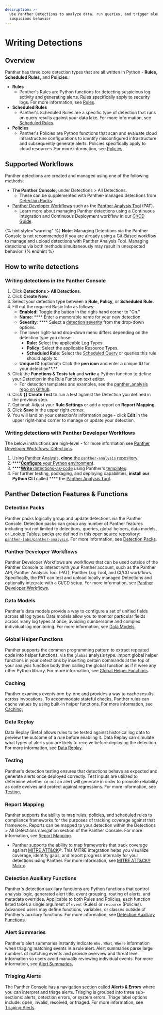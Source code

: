 ```yaml
---
description: >-
  Use Panther Detections to analyze data, run queries, and trigger alerts on
  suspicious behavior
---
```


# Writing Detections

## Overview

Panther has three core detection types that are all written in Python - **Rules, Scheduled Rules,** and **Policies:**

* **Rules**
  * Panther's Rules are Python functions for detecting suspicious log activity and generating alerts. Rules specifically apply to security logs. For more information, see [Rules](rules.md).
* **Scheduled Rules**&#x20;
  * Panther's Scheduled Rules are a specific type of detection that runs on query results against your data lake. For more information, see [Scheduled Rules](../data-analytics/scheduled-queries.md#create-a-scheduled-rule).
* **Policies**&#x20;
  * Panther's Policies are Python functions that scan and evaluate cloud infrastructure configurations to identify misconfigured infrastructure and subsequently generate alerts. Policies specifically apply to cloud resources. For more information, see [Policies](policies.md).

## Supported Workflows

Panther detections are created and managed using one of the following methods:

* **The Panther Console,** under Detections > All Detections.
  * These can be supplemented with Panther-managed detections from [Detection Packs](detection-packs.md).
* [Panther Developer Workflows](panther-analysis-tool.md) such as the [Panther Analysis Tool](panther-analysis-tool.md#using-the-panther-analysis-tool) (PAT).
  * Learn more about managing Panther detections using a Continuous Integration and Continuous Deployment workflow in our [CI/CD Guide](../guides/ci-cd-onboarding-guide.md).

{% hint style="warning" %}
**Note**: Managing Detections via the Panther Console is not recommended if you are already using a Git-Based workflow to manage and upload detections with Panther Analysis Tool. Managing detections via both methods simultaneously may result in unexpected behavior.
{% endhint %}

## How to write detections

### Writing detections in the Panther Console

1. Click **Detections > All Detections**.
2. Click **Create New**.
3. Select your detection type between a **Rule, Policy,** or **Scheduled Rule.**
4. Fill out the required Basic Info as follows:
   * **Enabled:** Toggle the button in the right-hand corner to "On."
   * **Name**: **** Enter a memorable name for your new detection.
   * **Severity**: **** Select a [detection severity](triaging-alerts.md#alert-severities) from the drop-down options.
   * The lower right-hand drop-down menu differs depending on the detection type you chose:
     * **Rule:** Select the applicable Log Types.
     * **Policy:** Select the applicable Resource Types.
     * **Scheduled Rule:** Select the [Scheduled Query](../data-analytics/scheduled-queries.md) or queries this rule should apply to.
   * **Unique ID** (optional)**:** Click the **pen icon** and enter a unique ID for your detection**.**&#x20;
5. Click the **Functions & Tests tab** and **write** a Python function to define your Detection in the Rule Function text editor.
   * For detection templates and examples, see the [panther\_analysis repo on Github](https://github.com/panther-labs/panther-analysis/tree/master/templates).
6. Click **{} Create Test** to run a test against the Detection you defined in the previous step.
7. Optional: Adjust your **Rule Settings** or add a report on **Report Mapping**.
8. Click **Save** in the upper right corner.
9. You will land on your detection's information page - click **Edit** in the upper right-hand corner to manage or update your detection.

### Writing detections with Panther Developer Workflows

The below instructions are high-level - for more information see [Panther Developer Workflows: Detections](panther-analysis-tool.md).

1. Using [Panther Analysis](https://github.com/panther-labs/panther-analysis), [**clone** the `panther-analysis` repository](https://github.com/panther-labs/panther-analysis#clone-the-repository).
2. ****[**Configure** your Python environment](https://github.com/panther-labs/panther-analysis#configure-your-python-environment).
3. ****[**Write** detections-as-code](https://github.com/panther-labs/panther-analysis#writing-detections) using Panther's [templates](https://github.com/panther-labs/panther-analysis/tree/master/templates).
4. For further testing, packaging, and deploying capabilities, **install our Python CLI** called **** the [Panther Analysis Tool](https://github.com/panther-labs/panther\_analysis\_tool#panther-analysis-tool).

## Panther Detection Features & Functions

### Detection Packs

Panther packs logically group and update detections via the Panther Console. Detection packs can group any number of Panther features including but not limited to detections, queries, global helpers, data models, or Lookup Tables. packs are defined in this open source repository: [`panther-labs/panther-analysis`](https://github.com/panther-labs/panther-analysis). For more information, see [Detection Packs](detection-packs.md).

### Panther Developer Workflows

Panther Developer Workflows are workflows that can be used outside of the Panther Console to interact with your Panther account, such as the Panther API, Panther Analysis Tool (PAT), Panther Log Tool, and CI/CD workflows. Specifically, the PAT can test and upload locally managed Detections and optionally integrate with a CI/CD setup. For more information, see [Panther Developer Workflows](panther-analysis-tool.md).

### Data Models

Panther's data models provide a way to configure a set of unified fields across all log types. Data models allow you to monitor particular fields across many log types at once, avoiding cumbersome and complex individual log monitoring. For more information, see [Data Models](data-models.md).

### Global Helper Functions

Panther supports the common programming pattern to extract repeated code into helper functions, via the `global` analysis type. Import global helper functions in your detections by inserting certain commands at the top of your analysis function body then calling the global function as if it were any other Python library. For more information, see [Global Helper Functions](globals.md).

### Caching

Panther examines events one-by-one and provides a way to cache results across invocations. To accommodate stateful checks, Panther rules can cache values by using built-in helper functions. For more information, see [Caching.](caching.md)

### Data Replay

Data Replay (Beta) allows rules to be tested against historical log data to preview the outcome of a rule before enabling it. Data Replay can simulate what types of alerts you are likely to receive before deploying the detection. For more information, see [Data Replay](rules/data-replay.md).

### Testing

Panther's detection testing ensures that detections behave as expected and generate alerts once deployed correctly. Test inputs are utilized to determine whether or not an alert will generate in order to promote reliability as code evolves and protect against regressions. For more information, see [Testing.](testing.md)

### Report Mapping

Panther supports the ability to map rules, policies, and scheduled rules to compliance frameworks for the purposes of tracking coverage against that framework. Reports can be mapped to your detection within the Detections > All Detections navigation section of the Panther Console. For more information, see [Report Mapping](report-mapping/).

* Panther supports the ability to map frameworks that track coverage against [MITRE ATT\&CK](https://attack.mitre.org/)®. This MITRE integration helps you visualize coverage, identify gaps, and report progress internally for your detections using Panther. For more information, see [MITRE ATT\&CK® Matrix](report-mapping/mitre-attack.md).

### Detection Auxiliary Functions

Panther's detection auxiliary functions are Python functions that control analysis logic, generated alert title, event grouping, routing of alerts, and metadata overrides. Applicable to both Rules and Policies, each function listed takes a single argument of `event` (Rules) or `resource` (Policies). Advanced users may define functions, variables, or classes outside of Panther's auxiliary functions. For more information, see [Detection Auxiliary Functions](detection-auxiliary-functions.md).&#x20;

### Alert Summaries

Panther's alert summaries instantly indicate `Who,` `What`, `Where` information when triaging matching events in a rule alert. Alert summaries parse large numbers of matching events and provide overview and threat level information so users avoid manually reviewing individual events. For more information, see [Alert Summaries.](alert-summaries.md)                                                                                                                                                        &#x20;

### Triaging Alerts

The Panther Console has a navigation section called **Alerts & Errors** where you can interpret and triage alerts. Triaging is grouped into three sub-sections: alerts, detection errors, or system errors. Triage label options include: open, invalid, resolved, or triaged. For more information, see [Triaging Alerts](triaging-alerts.md).

